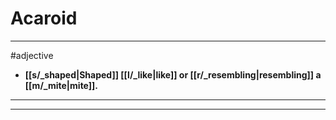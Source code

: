 # Acaroid
---
#adjective
- **[[s/_shaped|Shaped]] [[l/_like|like]] or [[r/_resembling|resembling]] a [[m/_mite|mite]].**
---
---
